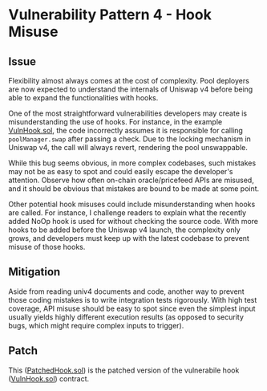 # Vulnerability Pattern 4 - Hook Misuse

## Issue

Flexibility almost always comes at the cost of complexity. Pool deployers are now expected to understand the internals of Uniswap v4 before being able to expand the functionalities with hooks.

One of the most straightforward vulnerabilities developers may create is misunderstanding the use of hooks. For instance, in the example [VulnHook.sol](./VulnHook.sol), the code incorrectly assumes it is responsible for calling `poolManager.swap` after passing a check. Due to the locking mechanism in Uniswap v4, the call will always revert, rendering the pool unswappable.

While this bug seems obvious, in more complex codebases, such mistakes may not be as easy to spot and could easily escape the developer's attention. Observe how often on-chain oracle/pricefeed APIs are misused, and it should be obvious that mistakes are bound to be made at some point.

Other potential hook misuses could include misunderstanding when hooks are called. For instance, I challenge readers to explain what the recently added NoOp hook is used for without checking the source code. With more hooks to be added before the Uniswap v4 launch, the complexity only grows, and developers must keep up with the latest codebase to prevent misuse of those hooks.

## Mitigation

Aside from reading univ4 documents and code, another way to prevent those coding mistakes is to write integration tests rigorously. With high test coverage, API misuse should be easy to spot since even the simplest input usually yields highly different execution results (as opposed to security bugs, which might require complex inputs to trigger).

## Patch
This ([PatchedHook.sol](./PatchedHook.sol)) is the patched version of the vulnerabile hook ([VulnHook.sol](./VulnHook.sol)) contract. 


